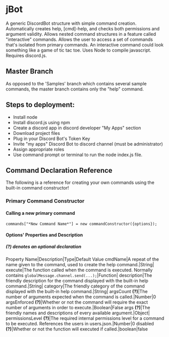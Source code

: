 # jBot
A generic DiscordBot structure with simple command creation.  Automatically creates help, [cmd]-help, and checks both permissions and argument validity.  Allows nested command structures in a feature called "interactive" commands.  Allows the user to access a set of commands that's isolated from primary commands.  An interactive command could look something like a game of tic tac toe.
Uses Node to compile javascript.  Requires discord.js.

## Master Branch
As opposed to the 'Samples' branch which contains several sample commands, the master branch contains only the "help" command.

## Steps to deployment:
* Install node
* Install discord.js using npm
* Create a discord app in discord developer "My Apps" section
* Download project files
* Plug in your Discord Bot's Token Key
* Invite "my apps" Discord Bot to discord channel (must be administrator)
* Assign appropriate roles
* Use command prompt or terminal to run the node index.js file.

## Command Declaration Reference
The following is a reference for creating your own commands using the built-in command constructor!
### Primary Command Constructor
#### Calling a new primary command
```commands["*New Command Name*"] = new commandConstructor({options});```
#### Options' Properties and Description
##### (?) denotes an optional declaration
Property Name|Description|Type|Default Value
cmdName|A repeat of the name given to the command, used to create the help command.|String|
execute|The function called when the command is executed.  Normally contains ```globalMessage.channel.send(...);```|Function|
description|The friendly description for the command displayed with the built-in help command.|String|
category|The friendly category of the command displayed with the built-in help command.|String|
argsCount **(?)**|The number of arguments expected when the command is called.|Number|0
argsEnforced **(?)**|Whether or not the command will require the exact number of arguments in order to execute.|Boolean|False
args **(?)**|The friendly names and descriptions of every available argument.|Object|
permissionsLevel **(?)**|The required internal permissions level for a command to be executed.  References the users in users.json.|Number|0
disabled **(?)**|Whether or not the function will executed if called.|boolean|false

